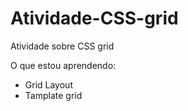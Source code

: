 # Atividade-CSS-grid
Atividade sobre  CSS grid

O que estou aprendendo:
 - Grid Layout
 - Tamplate grid